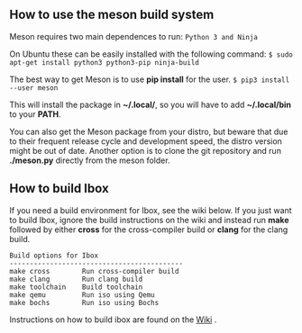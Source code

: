 ## **How to use the meson build system**
Meson requires two main dependences to run: 
``` Python 3 and Ninja ```

On Ubuntu these can be easily installed with the following command: 
``` $ sudo apt-get install python3 python3-pip ninja-build ```

The best way to get Meson is to use **pip install** for the user. 
``` $ pip3 install --user meson ```

This will install the package in **~/.local/**, so you will have to add **~/.local/bin** to your **PATH**.

You can also get the Meson package from your distro, but beware that due to their frequent release cycle and development speed, the distro version might be out of date. Another option is to clone the git repository and run **./meson.py** directly from the meson folder. 

## **How to build Ibox**
If you need a build environment for Ibox, see the wiki below. If you just want to build Ibox, ignore the build instructions on the wiki and instead run **make** followed by either **cross** for the cross-compiler build or **clang** for the clang build.

```
Build options for Ibox
-------------------------------------------
make cross        Run cross-compiler build
make clang        Run clang build
make toolchain    Build toolchain
make qemu         Run iso using Qemu
make bochs        Run iso using Bochs
```

Instructions on how to build ibox are found on the [Wiki](https://github.com/beyondsociety/ibox/wiki) .
